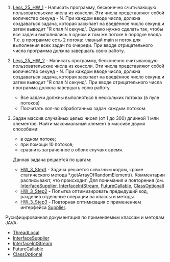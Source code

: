 1. [Less_25_HW_1](https://github.com/JcoderPaul/JavaExtended-25/blob/master/Less_25_HW/src/Less_25_HW/Less_25_HW_1.java) - Написать программу, бесконечно считывающую пользовательские числа
   из консоли. Эти числа представляют собой количество секунд - N. При
   каждом вводе числа, должна создаваться задача, которая засыпает
   на введённое число секунд и затем выводит "Я спал N секунд".
   Однако нужно сделать так, чтобы все задачи выполнялись в одном и том
   же потоке в порядке ввода. Т.е. в программе есть 2 потока: главный main
   и поток для выполнения всех задач по очереди.
   При вводе отрицательного числа программа должна завершать свою работу.
2. [Less_25_HW_2](https://github.com/JcoderPaul/JavaExtended-25/blob/master/Less_25_HW/src/Less_25_HW/Less_25_HW_2.java) - Написать программу, бесконечно считывающую пользовательские числа
   из консоли. Эти числа представляют собой количество секунд - N. При
   каждом вводе числа, должна создаваться задача, которая засыпает
   на введённое число секунд и затем выводит "Я спал N секунд".
   При вводе отрицательного числа программа должна завершать свою работу.
   - Все задачи должны выполняться в нескольких потоках (в пуле потоков)
   - Посчитать кол-во обработанных задач каждым потоком.
3. Задан массив случайных целых чисел
   (от 1 до 300) длинной 1 млн элементов.
   Найти максимальный элемент в массиве двумя способами:
   - в одном потоке;
   - при помощи 10 потоков;
   - сравнить затраченное в обоих случаях время.

   Данная задача решается по шагам:
   - [HW_3_Step1](https://github.com/JcoderPaul/JavaExtended-25/blob/master/Less_25_HW/src/Less_25_HW/Less_25_HW_3_Step1.java) - Задача решается сквозным кодом, кроме статического
     метода *.getArrayOfRandomElement().
     Комментарии расписывают, что происходит.
     Для понимания и повторения (см. [InterfaceSupplier](https://github.com/JcoderPaul/JavaExtended-25/blob/master/Less_25_HW/src/Less_25_HW/InterfaceSupplier.txt), [InterfaceIntStream](https://github.com/JcoderPaul/JavaExtended-25/blob/master/Less_25_HW/src/Less_25_HW/InterfaceIntStream.txt), [FutureCallable](https://github.com/JcoderPaul/JavaExtended-25/blob/master/Less_25_HW/src/Less_25_HW/FutureCallable.txt), [ClassOptional](https://github.com/JcoderPaul/JavaExtended-25/blob/master/Less_25_HW/src/Less_25_HW/ClassOptional.txt))
   - [HW_3_Step2](https://github.com/JcoderPaul/JavaExtended-25/blob/master/Less_25_HW/src/Less_25_HW/Less_25_HW_3_Step2.java) - Попытка оптимизировать предыдущий код, разделив отдельные операции на классы и методы.
   - [HW_3_Step3](https://github.com/JcoderPaul/JavaExtended-25/blob/master/Less_25_HW/src/Less_25_HW/Less_25_HW_3_Step3.java) - Повторная оптимизация с применением интерфейса [Supplier](https://github.com/JcoderPaul/JavaExtended-25/blob/master/Less_25_HW/src/Less_25_HW/InterfaceSupplier.txt).

Русифицированная документация по применяемым классам и методам JAVA:
- [ThreadLocal](https://github.com/JcoderPaul/JavaExtended-25/blob/master/Less_25_HW/src/Less_25_HW/ThreadLocal.txt)
- [InterfaceSupplier](https://github.com/JcoderPaul/JavaExtended-25/blob/master/Less_25_HW/src/Less_25_HW/InterfaceSupplier.txt)
- [InterfaceIntStream](https://github.com/JcoderPaul/JavaExtended-25/blob/master/Less_25_HW/src/Less_25_HW/InterfaceIntStream.txt)
- [FutureCallable](https://github.com/JcoderPaul/JavaExtended-25/blob/master/Less_25_HW/src/Less_25_HW/FutureCallable.txt)
- [ClassOptional](https://github.com/JcoderPaul/JavaExtended-25/blob/master/Less_25_HW/src/Less_25_HW/ClassOptional.txt)
